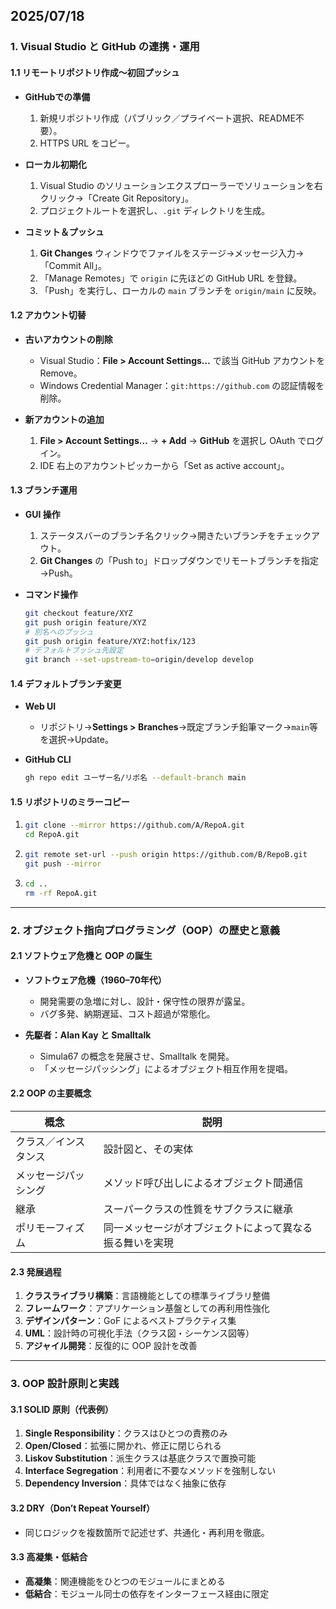 ## 2025/07/18

### 1. Visual Studio と GitHub の連携・運用

#### 1.1 リモートリポジトリ作成～初回プッシュ

* **GitHubでの準備**

  1. 新規リポジトリ作成（パブリック／プライベート選択、README不要）。
  2. HTTPS URL をコピー。
* **ローカル初期化**

  1. Visual Studio のソリューションエクスプローラーでソリューションを右クリック→「Create Git Repository」。
  2. プロジェクトルートを選択し、`.git` ディレクトリを生成。
* **コミット＆プッシュ**

  1. **Git Changes** ウィンドウでファイルをステージ→メッセージ入力→「Commit All」。
  2. 「Manage Remotes」で `origin` に先ほどの GitHub URL を登録。
  3. 「Push」を実行し、ローカルの `main` ブランチを `origin/main` に反映。

#### 1.2 アカウント切替

* **古いアカウントの削除**

  * Visual Studio：**File > Account Settings…** で該当 GitHub アカウントを Remove。
  * Windows Credential Manager：`git:https://github.com` の認証情報を削除。
* **新アカウントの追加**

  1. **File > Account Settings…** → **+ Add** → **GitHub** を選択し OAuth でログイン。
  2. IDE 右上のアカウントピッカーから「Set as active account」。

#### 1.3 ブランチ運用

* **GUI 操作**

  1. ステータスバーのブランチ名クリック→開きたいブランチをチェックアウト。
  2. **Git Changes** の「Push to」ドロップダウンでリモートブランチを指定→Push。
* **コマンド操作**

  ```bash
  git checkout feature/XYZ
  git push origin feature/XYZ
  # 別名へのプッシュ
  git push origin feature/XYZ:hotfix/123
  # デフォルトプッシュ先設定
  git branch --set-upstream-to=origin/develop develop
  ```

#### 1.4 デフォルトブランチ変更

* **Web UI**

  * リポジトリ→**Settings > Branches**→既定ブランチ鉛筆マーク→`main`等を選択→Update。
* **GitHub CLI**

  ```bash
  gh repo edit ユーザー名/リポ名 --default-branch main
  ```

#### 1.5 リポジトリのミラーコピー

1. ```bash
   git clone --mirror https://github.com/A/RepoA.git
   cd RepoA.git
   ```
2. ```bash
   git remote set-url --push origin https://github.com/B/RepoB.git
   git push --mirror
   ```
3. ```bash
   cd ..
   rm -rf RepoA.git
   ```

---

### 2. オブジェクト指向プログラミング（OOP）の歴史と意義

#### 2.1 ソフトウェア危機と OOP の誕生

* **ソフトウェア危機（1960–70年代）**

  * 開発需要の急増に対し、設計・保守性の限界が露呈。
  * バグ多発、納期遅延、コスト超過が常態化。
* **先駆者：Alan Kay と Smalltalk**

  * Simula67 の概念を発展させ、Smalltalk を開発。
  * 「メッセージパッシング」によるオブジェクト相互作用を提唱。

#### 2.2 OOP の主要概念

| 概念         | 説明                           |
| ---------- | ---------------------------- |
| クラス／インスタンス | 設計図と、その実体                    |
| メッセージパッシング | メソッド呼び出しによるオブジェクト間通信         |
| 継承         | スーパークラスの性質をサブクラスに継承          |
| ポリモーフィズム   | 同一メッセージがオブジェクトによって異なる振る舞いを実現 |

#### 2.3 発展過程

1. **クラスライブラリ構築**：言語機能としての標準ライブラリ整備
2. **フレームワーク**：アプリケーション基盤としての再利用性強化
3. **デザインパターン**：GoF によるベストプラクティス集
4. **UML**：設計時の可視化手法（クラス図・シーケンス図等）
5. **アジャイル開発**：反復的に OOP 設計を改善

---

### 3. OOP 設計原則と実践

#### 3.1 SOLID 原則（代表例）

1. **Single Responsibility**：クラスはひとつの責務のみ
2. **Open/Closed**：拡張に開かれ、修正に閉じられる
3. **Liskov Substitution**：派生クラスは基底クラスで置換可能
4. **Interface Segregation**：利用者に不要なメソッドを強制しない
5. **Dependency Inversion**：具体ではなく抽象に依存

#### 3.2 DRY（Don’t Repeat Yourself）

* 同じロジックを複数箇所で記述せず、共通化・再利用を徹底。

#### 3.3 高凝集・低結合

* **高凝集**：関連機能をひとつのモジュールにまとめる
* **低結合**：モジュール同士の依存をインターフェース経由に限定
